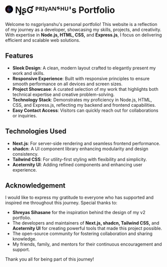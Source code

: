 # <img src="https://raw.githubusercontent.com/nsgpriyanshu/creatorsworld/main/public/icons/colourfull-pfp.jpg" alt="nsgpriyanshu" width="25" height="25" style="border-radius: 50%;" /> ŊʂƓ ᴾᴿᴵᵞᴬᴺˢᴴᵁ's Portfolio

Welcome to nsgpriyanshu's personal portfolio! This website is a reflection of my journey as a developer, showcasing my skills, projects, and creativity. With expertise in **Node.js, HTML, CSS,** and **Express.js**, I focus on delivering efficient and scalable web solutions.

## Features

- **Sleek Design**: A clean, modern layout crafted to elegantly present my work and skills.
- **Responsive Experience**: Built with responsive principles to ensure smooth performance on all devices and screen sizes.
- **Project Showcase**: A curated selection of my work that highlights both technical expertise and creative problem-solving.
- **Technology Stack**: Demonstrates my proficiency in Node.js, HTML, CSS, and Express.js, reflecting my backend and frontend capabilities.
- **Easy Contact Access**: Visitors can quickly reach out for collaborations or inquiries.

## Technologies Used

- **Next.js**: For server-side rendering and seamless frontend performance.
- **shadcn**: A UI component library enhancing modularity and design consistency.
- **Tailwind CSS**: For utility-first styling with flexibility and simplicity.
- **Aceternity UI**: Adding refined components and enhancing user experience.

## Acknowledgement

I would like to express my gratitude to everyone who has supported and inspired me throughout this journey. Special thanks to:

- **Shreyas Sihasane** for the inspiration behind the design of my v2 portfolio.
- The developers and maintainers of **Next.js, shadcn, Tailwind CSS,** and **Aceternity UI** for creating powerful tools that made this project possible.
- The open-source community for fostering collaboration and sharing knowledge.
- My friends, family, and mentors for their continuous encouragement and support.

Thank you all for being part of this journey!
